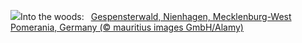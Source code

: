 ![](https://www.bing.com/th?id=OHR.GhostForest_EN-US3389955484_UHD.jpg&w=1000)Into the woods:&nbsp;&ensp;[Gespensterwald, Nienhagen, Mecklenburg-West Pomerania, Germany (© mauritius images GmbH/Alamy)](https://www.bing.com/th?id=OHR.GhostForest_EN-US3389955484_UHD.jpg)
<br><br/>
